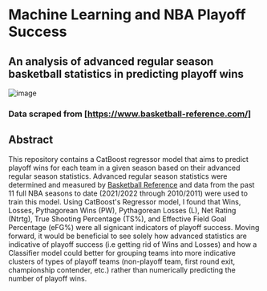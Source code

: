 # Machine Learning and NBA Playoff Success 
## An analysis of advanced regular season basketball statistics in predicting playoff wins

![image](https://user-images.githubusercontent.com/70409423/207753389-ecdb043f-a022-4deb-bcfa-ae93918faeb4.png)

### Data scraped from [https://www.basketball-reference.com/]

## Abstract
This repository contains a CatBoost regressor model that aims to predict playoff wins for each team in a given season based on their advanced regular season statistics. Advanced regular season statistics were determined and measured by [Basketball Reference](https://www.basketball-reference.com/) and data from the past 11 full NBA seasons to date (2021/2022 through 2010/2011) were used to train this model. Using CatBoost's Regressor model, I found that Wins, Losses, Pythagorean Wins (PW), Pythagorean Losses (L), Net Rating (Ntrtg), True Shooting Percentage (TS%), and Effective Field Goal Percentage (eFG%) were all signicant indicators of playoff success. Moving forward, it would be beneficial to see solely how advanced statistics are indicative of playoff success (i.e getting rid of Wins and Losses) and how a Classifier model could better for grouping teams into more indicative clusters of types of playoff teams (non-playoff team, first round exit, championship contender, etc.) rather than numerically predicting the number of playoff wins.
